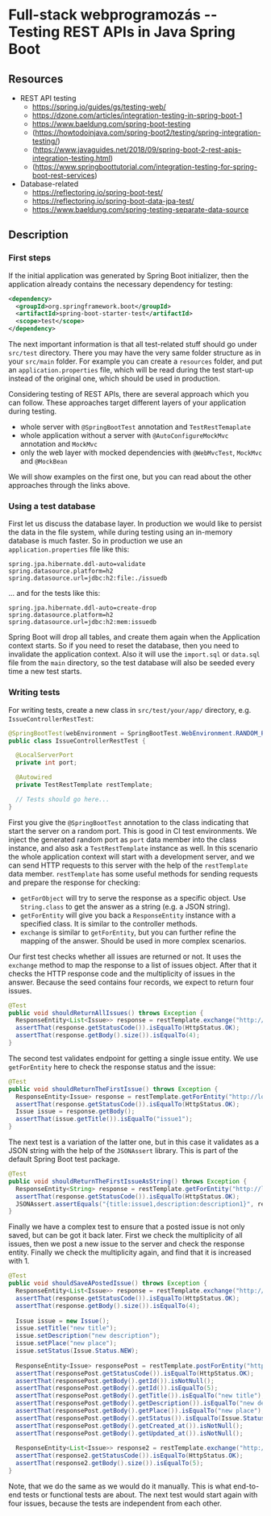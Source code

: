 # Full-stack webprogramozás -- Testing REST APIs in Java Spring Boot

## Resources

- REST API testing
  - https://spring.io/guides/gs/testing-web/
  - https://dzone.com/articles/integration-testing-in-spring-boot-1
  - https://www.baeldung.com/spring-boot-testing
  - (https://howtodoinjava.com/spring-boot2/testing/spring-integration-testing/)
  - (https://www.javaguides.net/2018/09/spring-boot-2-rest-apis-integration-testing.html)
  - (https://www.springboottutorial.com/integration-testing-for-spring-boot-rest-services)
- Database-related
  - https://reflectoring.io/spring-boot-test/
  - https://reflectoring.io/spring-boot-data-jpa-test/
  - https://www.baeldung.com/spring-testing-separate-data-source

## Description

### First steps

If the initial application was generated by Spring Boot initializer, then the application already contains the necessary dependency for testing:

```xml
<dependency>
  <groupId>org.springframework.boot</groupId>
  <artifactId>spring-boot-starter-test</artifactId>
  <scope>test</scope>
</dependency>
```

The next important information is that all test-related stuff should go under `src/test` directory. There you may have the very same folder structure as in your `src/main` folder. For example you can create a `resources` folder, and put an `application.properties` file, which will be read during the test start-up instead of the original one, which should be used in production.

Considering testing of REST APIs, there are several approach which you can follow. These approaches target different layers of your application during testing.

- whole server with `@SpringBootTest` annotation and `TestRestTemaplate`
- whole application without a server with `@AutoConfigureMockMvc` annotation and `MockMvc`
- only the web layer with mocked dependencies with `@WebMvcTest`, `MockMvc` and `@MockBean`

We will show examples on the first one, but you can read about the other approaches through the links above.

### Using a test database

First let us discuss the database layer. In production we would like to persist the data in the file system, while during testing using an in-memory database is much faster. So in production we use an `application.properties` file like this:

```
spring.jpa.hibernate.ddl-auto=validate
spring.datasource.platform=h2
spring.datasource.url=jdbc:h2:file:./issuedb
```

... and for the tests like this:

```
spring.jpa.hibernate.ddl-auto=create-drop
spring.datasource.platform=h2
spring.datasource.url=jdbc:h2:mem:issuedb
```

Spring Boot will drop all tables, and create them again when the Application context starts. So if you need to reset the database, then you need to invalidate the application context. Also it will use the `import.sql` or `data.sql` file from the `main` directory, so the test database will also be seeded every time a new test starts.

### Writing tests

For writing tests, create a new class in `src/test/your/app/` directory, e.g. `IssueControllerRestTest`:

```java
@SpringBootTest(webEnvironment = SpringBootTest.WebEnvironment.RANDOM_PORT)
public class IssueControllerRestTest {

  @LocalServerPort
  private int port;

  @Autowired
  private TestRestTemplate restTemplate;

  // Tests should go here...
}
```

First you give the `@SpringBootTest` annotation to the class indicating that start the server on a random port. This is good in CI test environments. We inject the generated random port as `port` data member into the class instance, and also ask a `TestRestTemplate` instance as well. In this scenario the whole application context will start with a development server, and we can send HTTP requests to this server with the help of the `restTemplate` data member. `restTemplate` has some useful methods for sending requests and prepare the response for checking:
- `getForObject` will try to serve the response as a specific object. Use `String.class` to get the answer as a string (e.g. a JSON string).
- `getForEntity` will give you back a `ResponseEntity` instance with a specified class. It is similar to the controller methods.
- `exchange` is similar to `getForEntity`, but you can further refine the mapping of the answer. Should be used in more complex scenarios.

Our first test checks whether all issues are returned or not. It uses the `exchange` method to map the response to a list of issues object. After that it checks the HTTP response code and the multiplicity of issues in the answer. Because the seed contains four records, we expect to return four issues.

```java
@Test
public void shouldReturnAllIssues() throws Exception {
  ResponseEntity<List<Issue>> response = restTemplate.exchange("http://localhost:" + port + "/issues", HttpMethod.GET, null, new ParameterizedTypeReference<List<Issue>>() {});
  assertThat(response.getStatusCode()).isEqualTo(HttpStatus.OK);
  assertThat(response.getBody().size()).isEqualTo(4);
}
```

The second test validates endpoint for getting a single issue entity. We use `getForEntity` here to check the response status and the issue:

```java
@Test
public void shouldReturnTheFirstIssue() throws Exception {
  ResponseEntity<Issue> response = restTemplate.getForEntity("http://localhost:" + port + "/issues/1", Issue.class);
  assertThat(response.getStatusCode()).isEqualTo(HttpStatus.OK);
  Issue issue = response.getBody();
  assertThat(issue.getTitle()).isEqualTo("issue1");
}
```

The next test is a variation of the latter one, but in this case it validates as a JSON string with the help of the `JSONAssert` library. This is part of the default Spring Boot test package.

```java
@Test
public void shouldReturnTheFirstIssueAsString() throws Exception {
  ResponseEntity<String> response = restTemplate.getForEntity("http://localhost:" + port + "/issues/1", String.class);
  assertThat(response.getStatusCode()).isEqualTo(HttpStatus.OK);
  JSONAssert.assertEquals("{title:issue1,description:description1}", response.getBody(), false);
}
```

Finally we have a complex test to ensure that a posted issue is not only saved, but can be got it back later. First we check the multiplicity of all issues, then we post a new issue to the server and check the response entity. Finally we check the multiplicity again, and find that it is increased with 1.

```java
@Test
public void shouldSaveAPostedIssue() throws Exception {
  ResponseEntity<List<Issue>> response = restTemplate.exchange("http://localhost:" + port + "/issues", HttpMethod.GET, null, new ParameterizedTypeReference<List<Issue>>() {});
  assertThat(response.getStatusCode()).isEqualTo(HttpStatus.OK);
  assertThat(response.getBody().size()).isEqualTo(4);
  
  Issue issue = new Issue();
  issue.setTitle("new title");
  issue.setDescription("new description");
  issue.setPlace("new place");
  issue.setStatus(Issue.Status.NEW);
  
  ResponseEntity<Issue> responsePost = restTemplate.postForEntity("http://localhost:" + port + "/issues", issue, Issue.class);
  assertThat(responsePost.getStatusCode()).isEqualTo(HttpStatus.OK);
  assertThat(responsePost.getBody().getId()).isNotNull();
  assertThat(responsePost.getBody().getId()).isEqualTo(5);
  assertThat(responsePost.getBody().getTitle()).isEqualTo("new title");
  assertThat(responsePost.getBody().getDescription()).isEqualTo("new description");
  assertThat(responsePost.getBody().getPlace()).isEqualTo("new place");
  assertThat(responsePost.getBody().getStatus()).isEqualTo(Issue.Status.NEW);
  assertThat(responsePost.getBody().getCreated_at()).isNotNull();
  assertThat(responsePost.getBody().getUpdated_at()).isNotNull();
  
  ResponseEntity<List<Issue>> response2 = restTemplate.exchange("http://localhost:" + port + "/issues", HttpMethod.GET, null, new ParameterizedTypeReference<List<Issue>>() {});
  assertThat(response2.getStatusCode()).isEqualTo(HttpStatus.OK);
  assertThat(response2.getBody().size()).isEqualTo(5);
}
```

Note, that we do the same as we would do it manually. This is what end-to-end tests or functional tests are about. The next test would start again with four issues, because the tests are independent from each other.
